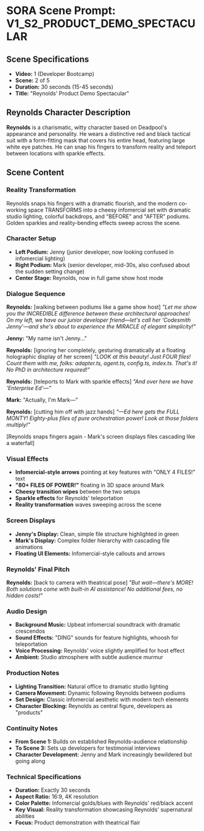 # SORA Scene Prompt: V1_S2_PRODUCT_DEMO_SPECTACULAR

## **Scene Specifications**
- **Video:** 1 (Developer Bootcamp)
- **Scene:** 2 of 5
- **Duration:** 30 seconds (15-45 seconds)
- **Title:** "Reynolds' Product Demo Spectacular"

## **Reynolds Character Description**
**Reynolds** is a charismatic, witty character based on Deadpool's appearance and personality. He wears a distinctive red and black tactical suit with a form-fitting mask that covers his entire head, featuring large white eye patches. He can snap his fingers to transform reality and teleport between locations with sparkle effects.

## **Scene Content**

### **Reality Transformation**
Reynolds snaps his fingers with a dramatic flourish, and the modern co-working space TRANSFORMS into a cheesy infomercial set with dramatic studio lighting, colorful backdrops, and "BEFORE" and "AFTER" podiums. Golden sparkles and reality-bending effects sweep across the scene.

### **Character Setup**
- **Left Podium:** Jenny (junior developer, now looking confused in infomercial lighting)
- **Right Podium:** Mark (senior developer, mid-30s, also confused about the sudden setting change)
- **Center Stage:** Reynolds, now in full game show host mode

### **Dialogue Sequence**
**Reynolds:** [walking between podiums like a game show host]
*"Let me show you the INCREDIBLE difference between these architectural approaches! On my left, we have our junior developer friend—let's call her 'Codesmith Jenny'—and she's about to experience the MIRACLE of elegant simplicity!"*

**Jenny:** "My name isn't Jenny..."

**Reynolds:** [ignoring her completely, gesturing dramatically at a floating holographic display of her screen]
*"LOOK at this beauty! Just FOUR files! Count them with me, folks: adapter.ts, agent.ts, config.ts, index.ts. That's it! No PhD in architecture required!"*

**Reynolds:** [teleports to Mark with sparkle effects]
*"And over here we have 'Enterprise Ed'—"*

**Mark:** "Actually, I'm Mark—"

**Reynolds:** [cutting him off with jazz hands]
*"—Ed here gets the FULL MONTY! Eighty-plus files of pure orchestration power! Look at those folders multiply!"*

[Reynolds snaps fingers again - Mark's screen displays files cascading like a waterfall]

### **Visual Effects**
- **Infomercial-style arrows** pointing at key features with "ONLY 4 FILES!" text
- **"80+ FILES OF POWER!"** floating in 3D space around Mark
- **Cheesy transition wipes** between the two setups
- **Sparkle effects** for Reynolds' teleportation
- **Reality transformation** waves sweeping across the scene

### **Screen Displays**
- **Jenny's Display:** Clean, simple file structure highlighted in green
- **Mark's Display:** Complex folder hierarchy with cascading file animations
- **Floating UI Elements:** Infomercial-style callouts and arrows

### **Reynolds' Final Pitch**
**Reynolds:** [back to camera with theatrical pose]
*"But wait—there's MORE! Both solutions come with built-in AI assistance! No additional fees, no hidden costs!"*

### **Audio Design**
- **Background Music:** Upbeat infomercial soundtrack with dramatic crescendos
- **Sound Effects:** "DING" sounds for feature highlights, whoosh for teleportation
- **Voice Processing:** Reynolds' voice slightly amplified for host effect
- **Ambient:** Studio atmosphere with subtle audience murmur

### **Production Notes**
- **Lighting Transition:** Natural office to dramatic studio lighting
- **Camera Movement:** Dynamic following Reynolds between podiums
- **Set Design:** Classic infomercial aesthetic with modern tech elements
- **Character Blocking:** Reynolds as central figure, developers as "products"

### **Continuity Notes**
- **From Scene 1:** Builds on established Reynolds-audience relationship
- **To Scene 3:** Sets up developers for testimonial interviews
- **Character Development:** Jenny and Mark increasingly bewildered but going along

### **Technical Specifications**
- **Duration:** Exactly 30 seconds
- **Aspect Ratio:** 16:9, 4K resolution
- **Color Palette:** Infomercial golds/blues with Reynolds' red/black accent
- **Key Visual:** Reality transformation showcasing Reynolds' supernatural abilities
- **Focus:** Product demonstration with theatrical flair